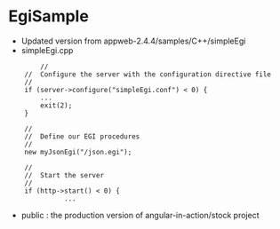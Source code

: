 # EgiSample 

- Updated version from appweb-2.4.4/samples/C++/simpleEgi
- simpleEgi.cpp
```
        //
	//	Configure the server with the configuration directive file
	//
	if (server->configure("simpleEgi.conf") < 0) {
		...
		exit(2);
	}

	//
	//	Define our EGI procedures
	//
	new myJsonEgi("/json.egi");

	//
	//	Start the server
	//
	if (http->start() < 0) {
              ...
```
- public : the production version of angular-in-action/stock project
